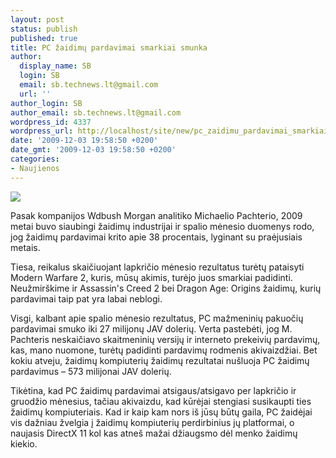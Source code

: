 ```yaml
---
layout: post
status: publish
published: true
title: PC žaidimų pardavimai smarkiai smunka
author:
  display_name: SB
  login: SB
  email: sb.technews.lt@gmail.com
  url: ''
author_login: SB
author_email: sb.technews.lt@gmail.com
wordpress_id: 4337
wordpress_url: http://localhost/site/new/pc_zaidimu_pardavimai_smarkiai_smunka/
date: '2009-12-03 19:58:50 +0200'
date_gmt: '2009-12-03 19:58:50 +0200'
categories:
- Naujienos
---
```

<div class="imgright"><img src="http://t0.gstatic.com/images?q=tbn:UHg86eUQHCaUpM:http://www.myce101.com/wp-content/uploads/2008/12/ibuypower-gamer-926-gt.jpg"  /></div>
<p>Pasak kompanijos Wdbush Morgan analitiko Michaelio Pachterio, 2009 metai buvo siaubingi žaidimų industrijai ir spalio mėnesio duomenys rodo, jog žaidimų pardavimai krito apie 38 procentais, lyginant su praėjusiais metais. </p>
<p>Tiesa, reikalus skaičiuojant lapkričio mėnesio rezultatus turėtų pataisyti Modern Warfare 2, kuris, mūsų akimis, turėjo juos smarkiai padidinti. Neužmirškime ir Assassin's Creed 2 bei Dragon Age: Origins žaidimų, kurių pardavimai taip pat yra labai neblogi.</p>
<p>Visgi, kalbant apie spalio mėnesio rezultatus, PC mažmeninių pakuočių pardavimai smuko iki 27 milijonų JAV dolerių. Verta pastebėti, jog M. Pachteris neskaičiavo skaitmeninių versijų ir interneto prekeivių pardavimų, kas, mano nuomone, turėtų padidinti pardavimų rodmenis akivaizdžiai. Bet kokiu atveju, žaidimų kompiuterių žaidimų rezultatai nušluoja PC žaidimų pardavimus – 573 milijonai JAV dolerių.</p>
<p>Tikėtina, kad PC žaidimų pardavimai atsigaus/atsigavo per lapkričio ir gruodžio mėnesius, tačiau akivaizdu, kad kūrėjai stengiasi susikaupti ties žaidimų kompiuteriais. Kad ir kaip kam nors iš jūsų būtų gaila, PC žaidėjai vis dažniau žvelgia į žaidimų kompiuterių perdirbinius jų platformai, o naujasis DirectX 11 kol kas atneš mažai džiaugsmo dėl menko žaidimų kiekio.<br /></p>
